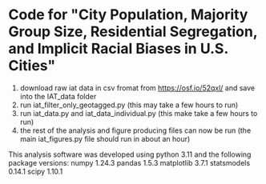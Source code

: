 # Code for "City Population, Majority Group Size, Residential Segregation, and Implicit Racial Biases in U.S. Cities"
 1. download raw iat data in csv fromat from https://osf.io/52qxl/ and save into the IAT_data folder
 2. run iat_filter_only_geotagged.py (this may take a few hours to run)
 3. run iat_data.py and iat_data_individual.py (this make take a few hours to run)
 4. the rest of the analysis and figure producing files can now be run (the main iat_figures.py file should run in about an hour)
 
This analysis software was developed using python 3.11 and the following package versions:
numpy 1.24.3
pandas 1.5.3
matplotlib 3.7.1
statsmodels 0.14.1
scipy 1.10.1
